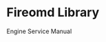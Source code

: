 Fireomd Library
================

<!-- [Engine Service Manual](./service_manual.pdf) -->
Engine Service Manual